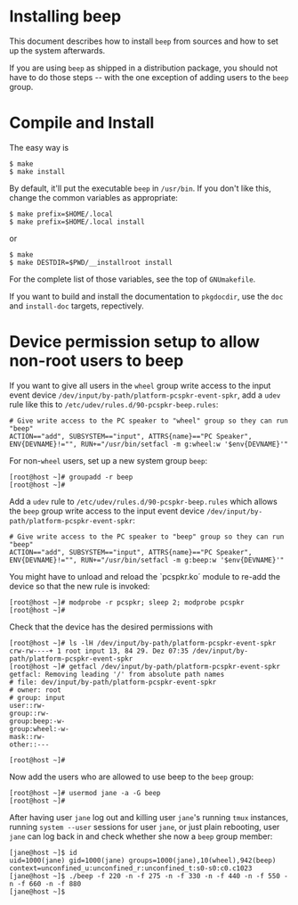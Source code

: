 Installing beep
===============

This document describes how to install `beep` from sources and how to
set up the system afterwards.

If you are using `beep` as shipped in a distribution package, you
should not have to do those steps -- with the one exception of adding
users to the `beep` group.


Compile and Install
===================

The easy way is

    $ make
    $ make install

By default, it'll put the executable `beep` in `/usr/bin`.  If you
don't like this, change the common variables as appropriate:

    $ make prefix=$HOME/.local
    $ make prefix=$HOME/.local install

or

    $ make
    $ make DESTDIR=$PWD/__installroot install

For the complete list of those variables, see the top of `GNUmakefile`.

If you want to build and install the documentation to `pkgdocdir`, use
the `doc` and `install-doc` targets, repectively.


Device permission setup to allow non-root users to beep
=======================================================

If you want to give all users in the `wheel` group write access to the
input event device `/dev/input/by-path/platform-pcspkr-event-spkr`,
add a `udev` rule like this to `/etc/udev/rules.d/90-pcspkr-beep.rules`:

    # Give write access to the PC speaker to "wheel" group so they can run "beep"
    ACTION=="add", SUBSYSTEM=="input", ATTRS{name}=="PC Speaker", ENV{DEVNAME}!="", RUN+="/usr/bin/setfacl -m g:wheel:w '$env{DEVNAME}'"

For non-`wheel` users, set up a new system group `beep`:

    [root@host ~]# groupadd -r beep
    [root@host ~]# 

Add a `udev` rule to `/etc/udev/rules.d/90-pcspkr-beep.rules` which
allows the `beep` group write access to the input event device
`/dev/input/by-path/platform-pcspkr-event-spkr`:

    # Give write access to the PC speaker to "beep" group so they can run "beep"
    ACTION=="add", SUBSYSTEM=="input", ATTRS{name}=="PC Speaker", ENV{DEVNAME}!="", RUN+="/usr/bin/setfacl -m g:beep:w '$env{DEVNAME}'"

You might have to unload and reload the `pcspkr.ko´ module to re-add
the device so that the new rule is invoked:

    [root@host ~]# modprobe -r pcspkr; sleep 2; modprobe pcspkr
    [root@host ~]# 

Check that the device has the desired permissions with

    [root@host ~]# ls -lH /dev/input/by-path/platform-pcspkr-event-spkr
    crw-rw----+ 1 root input 13, 84 29. Dez 07:35 /dev/input/by-path/platform-pcspkr-event-spkr
    [root@host ~]# getfacl /dev/input/by-path/platform-pcspkr-event-spkr
    getfacl: Removing leading '/' from absolute path names
    # file: dev/input/by-path/platform-pcspkr-event-spkr
    # owner: root
    # group: input
    user::rw-
    group::rw-
    group:beep:-w-
    group:wheel:-w-
    mask::rw-
    other::---

    [root@host ~]# 

Now add the users who are allowed to use beep to the `beep` group:

    [root@host ~]# usermod jane -a -G beep
    [root@host ~]# 

After having user `jane` log out and killing user `jane`'s running
`tmux` instances, running `system --user` sessions for user `jane`, or
just plain rebooting, user `jane` can log back in and check whether
she now a `beep` group member:

    [jane@host ~]$ id
    uid=1000(jane) gid=1000(jane) groups=1000(jane),10(wheel),942(beep) context=unconfined_u:unconfined_r:unconfined_t:s0-s0:c0.c1023
    [jane@host ~]$ ./beep -f 220 -n -f 275 -n -f 330 -n -f 440 -n -f 550 -n -f 660 -n -f 880
    [jane@host ~]$ 
